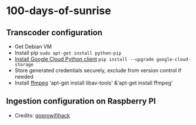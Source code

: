# 100-days-of-sunrise

## Transcoder configuration
* Get Debian VM
* Install pip
`sudo apt-get install python-pip`
* [Install Google Cloud Python client](https://cloud.google.com/storage/docs/reference/libraries#client-libraries-install-python)
`pip install --upgrade google-cloud-storage`
* Store generated credentials securely, exclude from version control if needed
* Install [ffmpeg](https://wiki.debian.org/ffmpeg#Installation) 'apt-get install libav-tools' &'apt-get install ffmpeg'

## Ingestion configuration on Raspberry PI
* Credits: [goprowifihack](https://github.com/KonradIT/goprowifihack)
